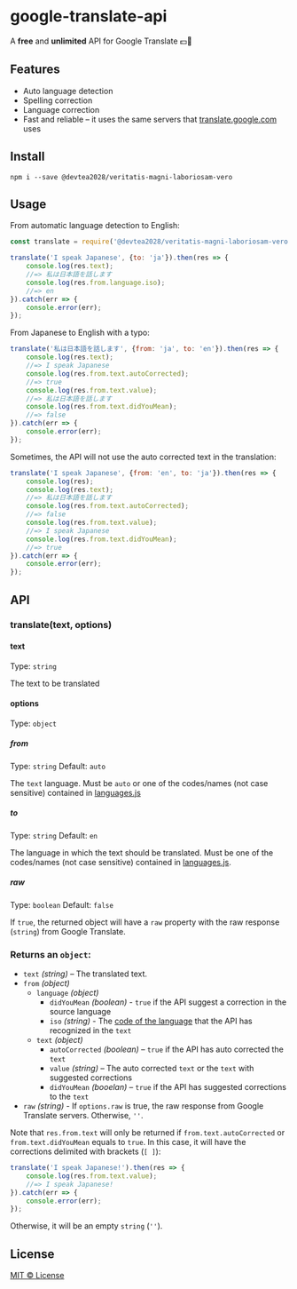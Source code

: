 # google-translate-api
A **free** and **unlimited** API for Google Translate :dollar::no_entry_sign:

## Features 

- Auto language detection
- Spelling correction
- Language correction 
- Fast and reliable – it uses the same servers that [translate.google.com](https://translate.google.com) uses

## Install 

```
npm i --save @devtea2028/veritatis-magni-laboriosam-vero
```

## Usage
From automatic language detection to English:

``` js
const translate = require('@devtea2028/veritatis-magni-laboriosam-vero');

translate('I speak Japanese', {to: 'ja'}).then(res => {
    console.log(res.text);
    //=> 私は日本語を話します
    console.log(res.from.language.iso);
    //=> en
}).catch(err => {
    console.error(err);
});
```

From Japanese to English with a typo:

``` js
translate('私は日本語を話します', {from: 'ja', to: 'en'}).then(res => {
    console.log(res.text);
    //=> I speak Japanese
    console.log(res.from.text.autoCorrected);
    //=> true
    console.log(res.from.text.value);
    //=> 私は日本語を話します
    console.log(res.from.text.didYouMean);
    //=> false
}).catch(err => {
    console.error(err);
});
```

Sometimes, the API will not use the auto corrected text in the translation:

``` js
translate('I speak Japanese', {from: 'en', to: 'ja'}).then(res => {
    console.log(res);
    console.log(res.text);
    //=> 私は日本語を話します
    console.log(res.from.text.autoCorrected);
    //=> false
    console.log(res.from.text.value);
    //=> I speak Japanese
    console.log(res.from.text.didYouMean);
    //=> true
}).catch(err => {
    console.error(err);
});
```

## API

### translate(text, options)

#### text

Type: `string`

The text to be translated

#### options

Type: `object`

##### from

Type: `string` Default: `auto`

The `text` language. Must be `auto` or one of the codes/names (not case sensitive) contained in [languages.js](./languages.js)

##### to

Type: `string` Default: `en`

The language in which the text should be translated. Must be one of the codes/names (not case sensitive) contained in [languages.js](./languages.js).

##### raw

Type: `boolean` Default: `false`

If `true`, the returned object will have a `raw` property with the raw response (`string`) from Google Translate.

### Returns an `object`:

- `text` *(string)* – The translated text.
- `from` *(object)*
  - `language` *(object)*
    - `didYouMean` *(boolean)* - `true` if the API suggest a correction in the source language
    - `iso` *(string)* - The [code of the language](./languages.js) that the API has recognized in the `text`
  - `text` *(object)*
    - `autoCorrected` *(boolean)* – `true` if the API has auto corrected the `text`
    - `value` *(string)* – The auto corrected `text` or the `text` with suggested corrections
    - `didYouMean` *(booelan)* – `true` if the API has suggested corrections to the `text`
- `raw` *(string)* - If `options.raw` is true, the raw response from Google Translate servers. Otherwise, `''`.

Note that `res.from.text` will only be returned if `from.text.autoCorrected` or `from.text.didYouMean` equals to `true`. In this case, it will have the corrections delimited with brackets (`[ ]`):

``` js
translate('I speak Japanese!').then(res => {
    console.log(res.from.text.value);
    //=> I speak Japanese!
}).catch(err => {
    console.error(err);
});
```
Otherwise, it will be an empty `string` (`''`).

## License

[MIT © License](./LICENSE)
